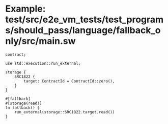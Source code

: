 # Example: test/src/e2e_vm_tests/test_programs/should_pass/language/fallback_only/src/main.sw

```sway
contract;

use std::execution::run_external;

storage {
    SRC1822 {
        target: ContractId = ContractId::zero(),
    }
}

#[fallback]
#[storage(read)]
fn fallback() {
    run_external(storage::SRC1822.target.read())
}

```
